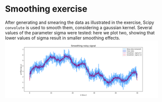 # Smoothing exercise

After generating and smearing the data as illustrated in the exercise, Scipy `convolute` is used to smooth them, considering a gaussian kernel.
Several values of the parameter sigma were tested: here we plot two, showing that lower values of sigma result in smaller smoothing effects.
![alt text](https://github.com/GiuliaLavizzari/SciComp_python/blob/b15f433089786e47fb70b44b792c82647f89af5a/Lecture4/smoothing/smootingEx.png)

# 
